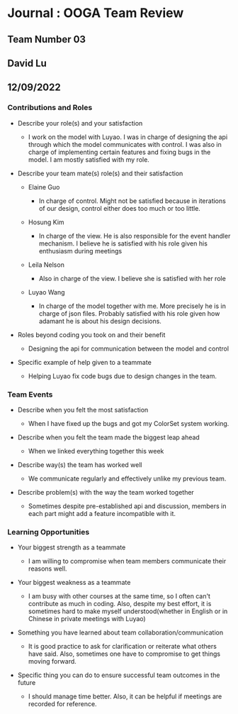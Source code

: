 # Journal : OOGA Team Review
## Team Number 03
## David Lu
## 12/09/2022


### Contributions and Roles

* Describe your role(s) and your satisfaction
  * I work on the model with Luyao. I was in charge of designing the api through which the model
  communicates with control. I was also in charge of implementing certain features and fixing bugs
  in the model. I am mostly satisfied with my role.
  

* Describe your team mate(s) role(s) and their satisfaction

    * Elaine Guo
      * In charge of control. Might not be satisfied because in iterations of our design, control
      either does too much or too little.

    * Hosung Kim
      * In charge of the view. He is also responsible for the event handler mechanism. I believe
      he is satisfied with his role given his enthusiasm during meetings

    * Leila Nelson
      * Also in charge of the view. I believe she is satisfied with her role

    * Luyao Wang
      * In charge of the model together with me. More precisely he is in charge of json files.
      Probably satisfied with his role given how adamant he is about his design decisions. 

* Roles beyond coding you took on and their benefit
  * Designing the api for communication between the model and control 
* Specific example of help given to a teammate
  * Helping Luyao fix code bugs due to design changes in the team.


### Team Events

* Describe when you felt the most satisfaction
  * When I have fixed up the bugs and got my ColorSet system working.

* Describe when you felt the team made the biggest leap ahead
  * When we linked everything together this week

* Describe way(s) the team has worked well
  * We communicate regularly and effectively unlike my previous team.

* Describe problem(s) with the way the team worked together
  * Sometimes despite pre-established api and discussion, members in each part might add a feature
  incompatible with it.


### Learning Opportunities

* Your biggest strength as a teammate
  * I am willing to compromise when team members communicate their reasons well.

* Your biggest weakness as a teammate
  * I am busy with other courses at the same time, so I often can't contribute as much in coding.
  Also, despite my best effort, it is sometimes hard to make myself understood(whether in English 
  or in Chinese in private meetings with Luyao)

* Something you have learned about team collaboration/communication
  * It is good practice to ask for clarification or reiterate what others have said. Also, sometimes
  one have to compromise to get things moving forward.

* Specific thing you can do to ensure successful team outcomes in the future
  * I should manage time better. Also, it can be helpful if meetings are recorded for reference.